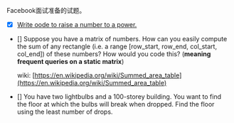 Facebook面试准备的试题。

- [x] [Write oode to raise a number to a power.](RaiseNumberToPower.py)
- [] Suppose you have a matrix of numbers. How can you easily compute the sum of any rectangle (i.e. a range \[row_start, row_end, col_start, col_end\]) of these numbers? How would you code this? (**meaning frequent queries on a static matrix**)
    
    wiki: [https://en.wikipedia.org/wiki/Summed_area_table](https://en.wikipedia.org/wiki/Summed_area_table)
- [] You have two lightbulbs and a 100-storey building. You want to find the floor at which the bulbs will break when dropped. Find the floor using the least number of drops.